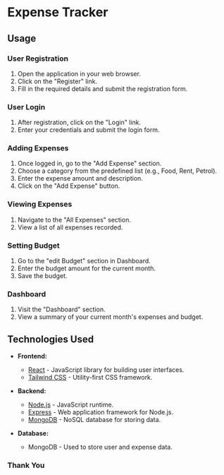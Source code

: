 # Expense Tracker

## Usage

### User Registration

1. Open the application in your web browser.
2. Click on the "Register" link.
3. Fill in the required details and submit the registration form.

### User Login

1. After registration, click on the "Login" link.
2. Enter your credentials and submit the login form.

### Adding Expenses

1. Once logged in, go to the "Add Expense" section.
2. Choose a category from the predefined list (e.g., Food, Rent, Petrol).
3. Enter the expense amount and description.
4. Click on the "Add Expense" button.

### Viewing Expenses

1. Navigate to the "All Expenses" section.
2. View a list of all expenses recorded.

### Setting Budget

1. Go to the "edit Budget" section in Dashboard.
2. Enter the budget amount for the current month.
3. Save the budget.

### Dashboard

1. Visit the "Dashboard" section.
2. View a summary of your current month's expenses and budget.

## Technologies Used

- **Frontend:**
  - [React](https://reactjs.org/) - JavaScript library for building user interfaces.
  - [Tailwind CSS](https://tailwindcss.com/) - Utility-first CSS framework.
  
- **Backend:**
  - [Node.js](https://nodejs.org/) - JavaScript runtime.
  - [Express](https://expressjs.com/) - Web application framework for Node.js.
  - [MongoDB](https://www.mongodb.com/) - NoSQL database for storing data.

- **Database:**
  - MongoDB - Used to store user and expense data.

### Thank You